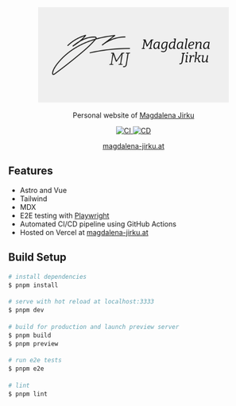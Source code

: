 <p align="center">
  <img src="/public/og-logo.png" alt="Logo" width="384px">
</p>

<p align="center">
  Personal website of <a href="https://github.com/Kesxhyx">
    Magdalena Jirku
  </a>
</p>

<p align="center">
  <a href="https://github.com/DerYeger/magdalena-jirku/actions/workflows/ci.yml">
    <img alt="CI" src="https://img.shields.io/github/workflow/status/DerYeger/magdalena-jirku/CI?label=ci&logo=github&color=#4DC71F">
  </a>
  <a href="https://github.com/DerYeger/magdalena-jirku/actions/workflows/cd.yml">
    <img alt="CD" src="https://img.shields.io/github/workflow/status/DerYeger/magdalena-jirku/CD?label=cd&logo=github&color=#4DC71F">
  </a>
</p>

<p align="center">
  <a href="https://magdalena-jirku.at">
    magdalena-jirku.at
  </a>
</p>

## Features

- Astro and Vue
- Tailwind
- MDX
- E2E testing with [Playwright](https://playwright.dev/)
- Automated CI/CD pipeline using GitHub Actions
- Hosted on Vercel at [magdalena-jirku.at](https://magdalena-jirku.at)

## Build Setup

```bash
# install dependencies
$ pnpm install

# serve with hot reload at localhost:3333
$ pnpm dev

# build for production and launch preview server
$ pnpm build
$ pnpm preview

# run e2e tests
$ pnpm e2e

# lint
$ pnpm lint
```
